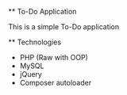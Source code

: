 \*\* To-Do Application

This is a simple To-Do application

\*\* Technologies

- PHP (Raw with OOP)
- MySQL
- jQuery
- Composer autoloader
